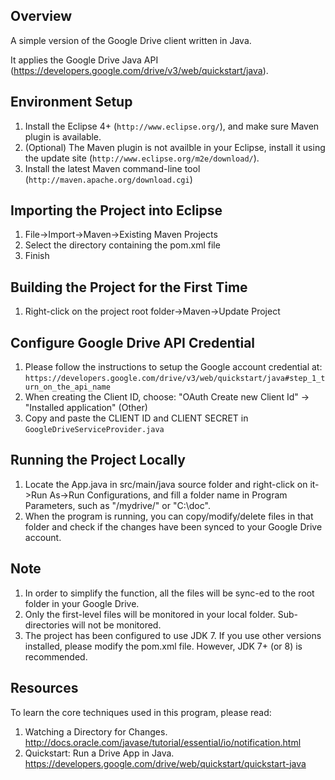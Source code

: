 Overview
--------

A simple version of the Google Drive client written in Java.

It applies the Google Drive Java API (https://developers.google.com/drive/v3/web/quickstart/java).

Environment Setup
-----------------

1. Install the Eclipse 4+ (`http://www.eclipse.org/`), and make sure Maven plugin is available.
2. (Optional) The Maven plugin is not availble in your Eclipse, install it using the update site (`http://www.eclipse.org/m2e/download/`).
3. Install the latest Maven command-line tool (`http://maven.apache.org/download.cgi`)

Importing the Project into Eclipse
----------------------------------------

1. File->Import->Maven->Existing Maven Projects
2. Select the directory containing the pom.xml file
3. Finish

Building the Project for the First Time
----------------------------------------
1. Right-click on the project root folder->Maven->Update Project

Configure Google Drive API Credential
----------------------------------------

1. Please follow the instructions to setup the Google account credential at: `https://developers.google.com/drive/v3/web/quickstart/java#step_1_turn_on_the_api_name`
2. When creating the Client ID, choose: "OAuth Create new Client Id" -> "Installed application" (Other)
3. Copy and paste the CLIENT ID and CLIENT SECRET in `GoogleDriveServiceProvider.java`

Running the Project Locally
----------------------------------------
1. Locate the App.java in src/main/java source folder and right-click on it->Run As->Run Configurations, and fill a folder name in Program Parameters, such as "/mydrive/" or "C:\doc\".
2. When the program is running, you can copy/modify/delete files in that folder and check if the changes have been synced to your Google Drive account.

Note
----------------------------------------
1. In order to simplify the function, all the files will be sync-ed to the root folder in your Google Drive.
2. Only the first-level files will be monitored in your local folder. Sub-directories will not be monitored.
3. The project has been configured to use JDK 7. If you use other versions installed, please modify the pom.xml file. However, JDK 7+ (or 8) is recommended.

Resources
----------------------------------------
To learn the core techniques used in this program, please read:

1. Watching a Directory for Changes. http://docs.oracle.com/javase/tutorial/essential/io/notification.html
2. Quickstart: Run a Drive App in Java. https://developers.google.com/drive/web/quickstart/quickstart-java
